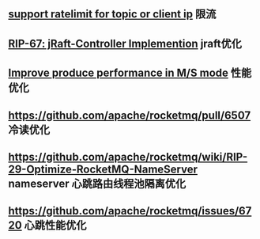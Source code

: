 
## [support ratelimit for topic or client ip](https://github.com/apache/rocketmq/pull/8174) 限流
## [RIP-67: jRaft-Controller Implemention](https://docs.google.com/document/d/1mpzTv1vnWxQwPGsHj6Ng2fK9aL9f6MZFw7ZgvW5284o/edit) jraft优化
## [Improve produce performance in M/S mode](https://github.com/apache/rocketmq/issues/2883) 性能优化
## https://github.com/apache/rocketmq/pull/6507 冷读优化

## https://github.com/apache/rocketmq/wiki/RIP-29-Optimize-RocketMQ-NameServer nameserver 心跳路由线程池隔离优化
## https://github.com/apache/rocketmq/issues/6720 心跳性能优化